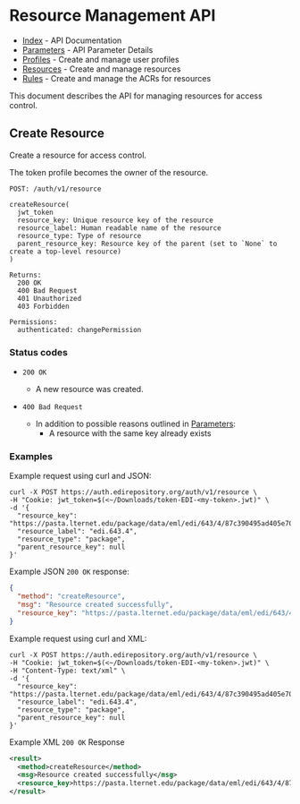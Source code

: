 # Resource Management API

- [Index](index.md) - API Documentation
- [Parameters](parameters.md) - API Parameter Details
- [Profiles](profile.md) - Create and manage user profiles
- [Resources](resource.md) - Create and manage resources
- [Rules](rule.md) - Create and manage the ACRs for resources

This document describes the API for managing resources for access control.

## Create Resource

Create a resource for access control.

The token profile becomes the owner of the resource. 

```
POST: /auth/v1/resource

createResource(
  jwt_token
  resource_key: Unique resource key of the resource
  resource_label: Human readable name of the resource
  resource_type: Type of resource
  parent_resource_key: Resource key of the parent (set to `None` to create a top-level resource)
)

Returns:
  200 OK
  400 Bad Request
  401 Unauthorized
  403 Forbidden

Permissions:
  authenticated: changePermission
```

### Status codes

- `200 OK`
  - A new resource was created.

- `400 Bad Request`
  - In addition to possible reasons outlined in [Parameters](parameters.md):
    - A resource with the same key already exists

### Examples

Example request using curl and JSON:

```shell
curl -X POST https://auth.edirepository.org/auth/v1/resource \
-H "Cookie: jwt_token=$(<~/Downloads/token-EDI-<my-token>.jwt)" \
-d '{
  "resource_key": "https://pasta.lternet.edu/package/data/eml/edi/643/4/87c390495ad405e705c09e62ac6f58f0",
  "resource_label": "edi.643.4",
  "resource_type": "package",
  "parent_resource_key": null
}'
```

Example JSON `200 OK` response:

```json
{
  "method": "createResource",
  "msg": "Resource created successfully",
  "resource_key": "https://pasta.lternet.edu/package/data/eml/edi/643/4/87c390495ad405e705c09e62ac6f58f0"
}
```

Example request using curl and XML:

```shell
curl -X POST https://auth.edirepository.org/auth/v1/resource \
-H "Cookie: jwt_token=$(<~/Downloads/token-EDI-<my-token>.jwt)" \
-H "Content-Type: text/xml" \
-d '{
  "resource_key": "https://pasta.lternet.edu/package/data/eml/edi/643/4/87c390495ad405e705c09e62ac6f58f0",
  "resource_label": "edi.643.4",
  "resource_type": "package",
  "parent_resource_key": null
}'
```

Example XML `200 OK` Response

```xml
<result>
  <method>createResource</method>
  <msg>Resource created successfully</msg>
  <resource_key>https://pasta.lternet.edu/package/data/eml/edi/643/4/87c390495ad405e705c09e62ac6f58f0</resource_key>
</result>
```

